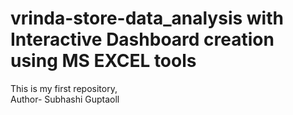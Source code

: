 # vrinda-store-data_analysis with Interactive Dashboard creation using MS EXCEL tools
This is my first repository,
<br>
Author- Subhashi Guptaoll
